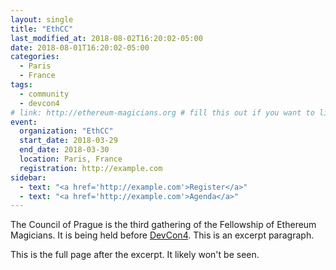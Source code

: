 ```yaml
---
layout: single
title: "EthCC"
last_modified_at: 2018-08-02T16:20:02-05:00
date: 2018-08-01T16:20:02-05:00
categories:
  - Paris
  - France
tags:
  - community
  - devcon4
# link: http://ethereum-magicians.org # fill this out if you want to link to an external event website
event:
  organization: "EthCC"
  start_date: 2018-03-29
  end_date: 2018-03-30
  location: Paris, France
  registration: http://example.com
sidebar:
  - text: "<a href='http://example.com'>Register</a>"
  - text: "<a href='http://example.com'>Agenda</a>"
---
```


The Council of Prague is the third gathering of the Fellowship of Ethereum Magicians. It is being held before [DevCon4](https://devcon4.ethereum.org). This is an excerpt paragraph.

This is the full page after the excerpt. It likely won't be seen.